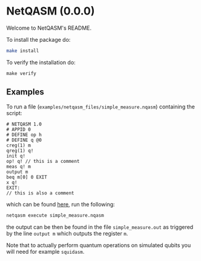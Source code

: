 NetQASM (0.0.0)
=====================================================

Welcome to NetQASM's README.

To install the package do:
```bash
make install
```

To verify the installation do:
```
make verify
```

Examples
--------

To run a file (`examples/netqasm_files/simple_measure.nqasm`) containing the script:
```
# NETQASM 1.0
# APPID 0
# DEFINE op h
# DEFINE q @0
creg(1) m
qreg(1) q!
init q!
op! q! // this is a comment
meas q! m
output m
beq m[0] 0 EXIT
x q!
EXIT:
// this is also a comment
```
which can be found [here](https://gitlab.tudelft.nl/qinc-wehner/NetQASM/NetQASM/blob/master/examples/netqasm_files/simple_measure.nqasm), run the following:
```sh
netqasm execute simple_measure.nqasm
```
the output can be then be found in the file `simple_measure.out` as triggered by the line `output m` which outputs the register `m`.

Note that to actually perform quantum operations on simulated qubits you will need for example `squidasm`.
